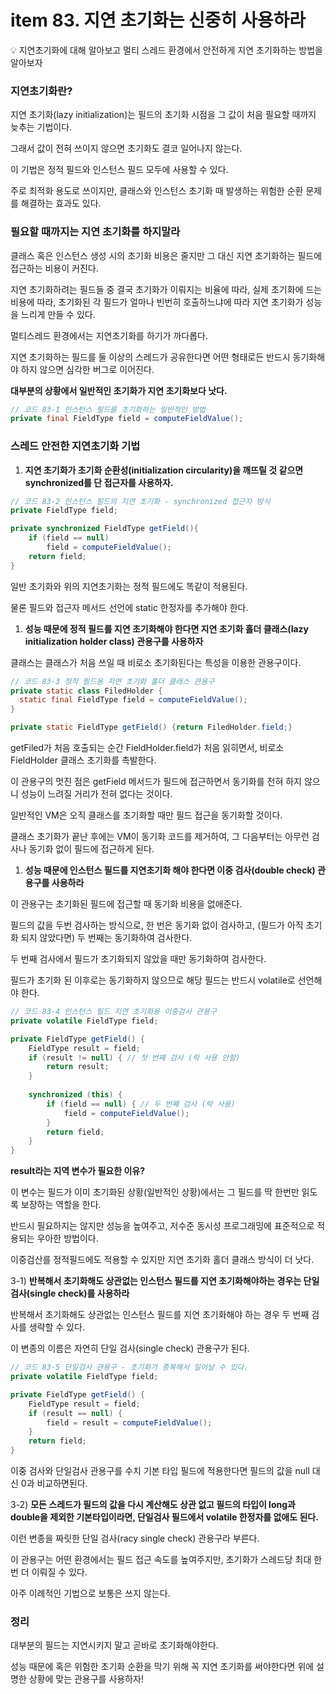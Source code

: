 # item 83. 지연 초기화는 신중히 사용하라

<aside>
💡 지연초기화에 대해 알아보고 멀티 스레드 환경에서 안전하게 지연 초기화하는 방법을 알아보자

</aside>

### 지연초기화란?

지연 초기화(lazy initialization)는 필드의 초기화 시점을 그 값이 처음 필요할 때까지 늦추는 기법이다.

그래서 값이 전혀 쓰이지 않으면 초기화도 결코 일어나지 않는다.

이 기법은 정적 필드와 인스턴스 필드 모두에 사용할 수 있다.

주로 최적화 용도로 쓰이지만, 클래스와 인스턴스 초기화 때 발생하는 위험한 순환 문제를 해결하는 효과도 있다.

### 필요할 때까지는 지연 초기화를 하지말라

클래스 혹은 인스턴스 생성 시의 초기화 비용은 줄지만 그 대신 지연 초기화하는 필드에 접근하는 비용이 커진다.

지연 초기화하려는 필드들 중 결국 초기화가 이뤄지는 비율에 따라, 실제 초기화에 드는 비용에 따라, 초기화된 각 필드가 얼마나 빈번히 호출하느냐에 따라 지연 초기화가 성능을 느리게 만들 수 있다.

멀티스레드 환경에서는 지연초기화를 하기가 까다롭다.

지연 초기화하는 필드를 둘 이상의 스레드가 공유한다면 어떤 형태로든 반드시 동기화해야 하지 않으면 심각한 버그로 이어진다.

**대부분의 상황에서 일반적인 초기화가 지연 초기화보다 낫다.**

```java
// 코드 83-1 인스턴스 필드를 초기화하는 일반적인 방법
private final FieldType field = computeFieldValue();
```

### 스레드 안전한 지연초기화 기법

1. **지연 초기화가 초기화 순환성(initialization circularity)을 깨뜨릴 것 같으면 synchronized를 단 접근자를 사용하자.**

```java
// 코드 83-2 인스턴스 필드의 지연 초기화 - synchronized 접근자 방식
private FieldType field;

private synchronized FieldType getField(){
    if (field == null)
        field = computeFieldValue();
    return field;
}
```

일반 초기화와 위의 지연초기화는 정적 필드에도 똑같이 적용된다.

물론 필드와 접근자 메서드 선언에 static 한정자를 추가해야 한다.

1. **성능 때문에 정적 필드를 지연 초기화해야 한다면 지연 초기화 홀더 클래스(lazy initialization holder class) 관용구를 사용하자**

클래스는 클래스가 처음 쓰일 때 비로소 초기화된다는 특성을 이용한 관용구이다.

```java
// 코드 83-3 정적 필드용 지연 초기화 홀더 클래스 관용구
private static class FiledHolder {
  static final FieldType field = computeFieldValue();
}

private static FieldType getField() {return FiledHolder.field;}
```

getFiled가 처음 호출되는 순간 FieldHolder.field가 처음 읽히면서, 비로소 FieldHolder 클래스 초기화를 촉발한다. 

이 관용구의 멋진 점은 getField 메서드가 필드에 접근하면서 동기화를 전혀 하지 않으니 성능이 느려질 거리가 전혀 없다는 것이다.

일반적인 VM은 오직 클래스를 초기화할 때만 필드 접근을 동기화할 것이다.

클래스 초기화가 끝난 후에는 VM이 동기화 코드를 제거하여, 그 다음부터는 아무런 검사나 동기화 없이 필드에 접근하게 된다.

1. **성능 때문에 인스턴스 필드를 지연초기화 해야 한다면 이중 검사(double check) 관용구를 사용하라**

이 관용구는 초기화된 필드에 접근할 때 동기화 비용을 없애준다.

필드의 값을 두번 검사하는 방식으로, 한 번은 동기화 없이 검사하고, (필드가 아직 초기화 되지 않았다면) 두 번째는 동기화하여 검사한다.

두 번째 검사에서 필드가 초기화되지 않았을 때만 동기화하여 검사한다.

필드가 초기화 된 이후로는 동기화하지 않으므로 해당 필드는 반드시 volatile로 선언해야 한다.

```java
// 코드 83-4 인스턴스 필드 지연 초기화용 이중검사 관용구
private volatile FieldType field;

private FieldType getField() {
    FieldType result = field;
    if (result != null) { // 첫 번째 검사 (락 사용 안함)
        return result;
    }
    
    synchronized (this) {
        if (field == null) { // 두 번째 검사 (락 사용)
            field = computeFieldValue();
        }
        return field;
    }
}
```

**result라는 지역 변수가 필요한 이유?**

이 변수는 필드가 이미 초기화된 상황(일반적인 상황)에서는 그 필드를 딱 한번만 읽도록 보장하는 역할을 한다.

반드시 필요하지는 않지만 성능을 높여주고, 저수준 동시성 프로그래밍에 표준적으로 적용되는 우아한 방법이다.

이중검산를 정적필드에도 적용할 수 있지만 지연 초기화 홀더 클래스 방식이 더 낫다.

3-1) **반복해서 초기화해도 상관없는 인스턴스 필드를 지연 초기화해야하는 경우는 단일 검사(single check)를 사용하라**

반복해서 초기화해도 상관없는 인스턴스 필드를 지연 초기화해야 하는 경우 두 번째 검사를 생략할 수 있다.

이 변종의 이름은 자연히 단일 검사(single check) 관용구가 된다.

```java
// 코드 83-5 단일검사 관용구 - 초기화가 중복해서 일어날 수 있다.
private volatile FieldType field;

private FieldType getField() {
    FieldType result = field;
    if (result == null) {
        field = result = computeFieldValue();
    }
    return field;
}
```

이중 검사와 단일검사 관용구를 수치 기본 타입 필드에 적용한다면 필드의 값을 null 대신 0과 비교하면된다.

3-2) **모든 스레드가 필드의 값을 다시 계산해도 상관 없고 필드의 타입이 long과 double을 제외한 기본타입이라면, 단일검사 필드에서 volatile 한정자를 없애도 된다.**

이런 변종을 짜릿한 단일 검사(racy single check) 관용구라 부른다.

이 관용구는 어떤 환경에서는 필드 접근 속도를 높여주지만, 초기화가 스레드당 최대 한번 더 이뤄질 수 있다.

아주 이례적인 기법으로 보통은 쓰지 않는다.

### 정리

대부분의 필드는 지연시키지 말고 곧바로 초기화해야한다.

성능 때문에 혹은 위험한 초기화 순환을 막기 위해 꼭 지연 초기화를 써야한다면 위에 설명한 상황에 맞는 관용구를 사용하자!